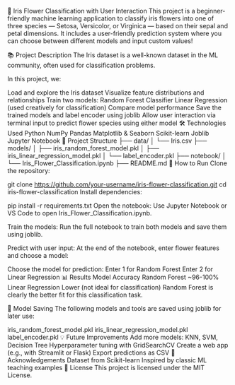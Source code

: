 🌸 Iris Flower Classification with User Interaction
This project is a beginner-friendly machine learning application to classify iris flowers into one of three species — Setosa, Versicolor, or Virginica — based on their sepal and petal dimensions. It includes a user-friendly prediction system where you can choose between different models and input custom values!

📚 Project Description
The Iris dataset is a well-known dataset in the ML community, often used for classification problems.

In this project, we:

Load and explore the Iris dataset
Visualize feature distributions and relationships
Train two models:
Random Forest Classifier
Linear Regression (used creatively for classification)
Compare model performance
Save the trained models and label encoder using joblib
Allow user interaction via terminal input to predict flower species using either model
🛠️ Technologies Used
Python
NumPy
Pandas
Matplotlib & Seaborn
Scikit-learn
Joblib
Jupyter Notebook
📂 Project Structure
├── data/
│   └── Iris.csv
├── models/
│   ├── iris_random_forest_model.pkl
│   ├── iris_linear_regression_model.pkl
│   └── label_encoder.pkl
├── notebook/
│   └── Iris_Flower_Classification.ipynb
├── README.md
🚀 How to Run
Clone the repository:

git clone https://github.com/your-username/iris-flower-classification.git
cd iris-flower-classification
Install dependencies:

pip install -r requirements.txt
Open the notebook: Use Jupyter Notebook or VS Code to open Iris_Flower_Classification.ipynb.

Train the models: Run the full notebook to train both models and save them using joblib.

Predict with user input: At the end of the notebook, enter flower features and choose a model:

Choose the model for prediction:
Enter 1 for Random Forest
Enter 2 for Linear Regression
📊 Results
Model	Accuracy
Random Forest	~96-100%
Linear Regression	Lower (not ideal for classification)
Random Forest is clearly the better fit for this classification task.

💾 Model Saving
The following models and tools are saved using joblib for later use:

iris_random_forest_model.pkl
iris_linear_regression_model.pkl
label_encoder.pkl
💡 Future Improvements
Add more models: KNN, SVM, Decision Tree
Hyperparameter tuning with GridSearchCV
Create a web app (e.g., with Streamlit or Flask)
Export predictions as CSV
📌 Acknowledgements
Dataset from Scikit-learn
Inspired by classic ML teaching examples
📝 License
This project is licensed under the MIT License.
